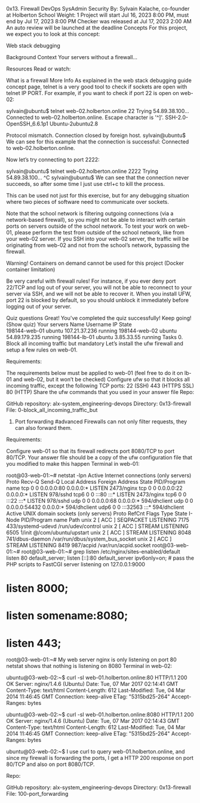 0x13. Firewall
DevOps
SysAdmin
Security
 By: Sylvain Kalache, co-founder at Holberton School
 Weight: 1
 Project will start Jul 16, 2023 8:00 PM, must end by Jul 17, 2023 8:00 PM
 Checker was released at Jul 17, 2023 2:00 AM
 An auto review will be launched at the deadline
Concepts
For this project, we expect you to look at this concept:

Web stack debugging


Background Context
Your servers without a firewall…


Resources
Read or watch:

What is a firewall
More Info
As explained in the web stack debugging guide concept page, telnet is a very good tool to check if sockets are open with telnet IP PORT. For example, if you want to check if port 22 is open on web-02:

sylvain@ubuntu$ telnet web-02.holberton.online 22
Trying 54.89.38.100...
Connected to web-02.holberton.online.
Escape character is '^]'.
SSH-2.0-OpenSSH_6.6.1p1 Ubuntu-2ubuntu2.8

Protocol mismatch.
Connection closed by foreign host.
sylvain@ubuntu$
We can see for this example that the connection is successful: Connected to web-02.holberton.online.

Now let’s try connecting to port 2222:

sylvain@ubuntu$ telnet web-02.holberton.online 2222
Trying 54.89.38.100...
^C
sylvain@ubuntu$
We can see that the connection never succeeds, so after some time I just use ctrl+c to kill the process.

This can be used not just for this exercise, but for any debugging situation where two pieces of software need to communicate over sockets.

Note that the school network is filtering outgoing connections (via a network-based firewall), so you might not be able to interact with certain ports on servers outside of the school network. To test your work on web-01, please perform the test from outside of the school network, like from your web-02 server. If you SSH into your web-02 server, the traffic will be originating from web-02 and not from the school’s network, bypassing the firewall.

Warning!
Containers on demand cannot be used for this project (Docker container limitation)

Be very careful with firewall rules! For instance, if you ever deny port 22/TCP and log out of your server, you will not be able to reconnect to your server via SSH, and we will not be able to recover it. When you install UFW, port 22 is blocked by default, so you should unblock it immediately before logging out of your server.

Quiz questions
Great! You've completed the quiz successfully! Keep going! (Show quiz)
Your servers
Name	Username	IP	State	
198144-web-01	ubuntu	107.21.37.236	running	
198144-web-02	ubuntu	54.89.179.235	running	
198144-lb-01	ubuntu	3.85.33.55	running	
Tasks
0. Block all incoming traffic but
mandatory
Let’s install the ufw firewall and setup a few rules on web-01.

Requirements:

The requirements below must be applied to web-01 (feel free to do it on lb-01 and web-02, but it won’t be checked)
Configure ufw so that it blocks all incoming traffic, except the following TCP ports:
22 (SSH)
443 (HTTPS SSL)
80 (HTTP)
Share the ufw commands that you used in your answer file
Repo:

GitHub repository: alx-system_engineering-devops
Directory: 0x13-firewall
File: 0-block_all_incoming_traffic_but
  
1. Port forwarding
#advanced
Firewalls can not only filter requests, they can also forward them.

Requirements:

Configure web-01 so that its firewall redirects port 8080/TCP to port 80/TCP.
Your answer file should be a copy of the ufw configuration file that you modified to make this happen
Terminal in web-01:

root@03-web-01:~# netstat -lpn
Active Internet connections (only servers)
Proto Recv-Q Send-Q Local Address           Foreign Address         State       PID/Program name
tcp        0      0 0.0.0.0:80              0.0.0.0:*               LISTEN      2473/nginx
tcp        0      0 0.0.0.0:22              0.0.0.0:*               LISTEN      978/sshd
tcp6       0      0 :::80                   :::*                    LISTEN      2473/nginx
tcp6       0      0 :::22                   :::*                    LISTEN      978/sshd
udp        0      0 0.0.0.0:68              0.0.0.0:*                           594/dhclient
udp        0      0 0.0.0.0:54432           0.0.0.0:*                           594/dhclient
udp6       0      0 :::32563                :::*                                594/dhclient
Active UNIX domain sockets (only servers)
Proto RefCnt Flags       Type       State         I-Node   PID/Program name    Path
unix  2      [ ACC ]     SEQPACKET  LISTENING     7175     433/systemd-udevd   /run/udev/control
unix  2      [ ACC ]     STREAM     LISTENING     6505     1/init              @/com/ubuntu/upstart
unix  2      [ ACC ]     STREAM     LISTENING     8048     741/dbus-daemon     /var/run/dbus/system_bus_socket
unix  2      [ ACC ]     STREAM     LISTENING     8419     987/acpid           /var/run/acpid.socket
root@03-web-01:~#
root@03-web-01:~# grep listen /etc/nginx/sites-enabled/default
    listen 80 default_server;
    listen [::]:80 default_server ipv6only=on;
    # pass the PHP scripts to FastCGI server listening on 127.0.0.1:9000
#   listen 8000;
#   listen somename:8080;
#   listen 443;
root@03-web-01:~#
My web server nginx is only listening on port 80
netstat shows that nothing is listening on 8080
Terminal in web-02:

ubuntu@03-web-02:~$ curl -sI web-01.holberton.online:80
HTTP/1.1 200 OK
Server: nginx/1.4.6 (Ubuntu)
Date: Tue, 07 Mar 2017 02:14:41 GMT
Content-Type: text/html
Content-Length: 612
Last-Modified: Tue, 04 Mar 2014 11:46:45 GMT
Connection: keep-alive
ETag: "5315bd25-264"
Accept-Ranges: bytes

ubuntu@03-web-02:~$ curl -sI web-01.holberton.online:8080
HTTP/1.1 200 OK
Server: nginx/1.4.6 (Ubuntu)
Date: Tue, 07 Mar 2017 02:14:43 GMT
Content-Type: text/html
Content-Length: 612
Last-Modified: Tue, 04 Mar 2014 11:46:45 GMT
Connection: keep-alive
ETag: "5315bd25-264"
Accept-Ranges: bytes

ubuntu@03-web-02:~$
I use curl to query web-01.holberton.online, and since my firewall is forwarding the ports, I get a HTTP 200 response on port 80/TCP and also on port 8080/TCP.

Repo:

GitHub repository: alx-system_engineering-devops
Directory: 0x13-firewall
File: 100-port_forwarding
  

